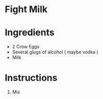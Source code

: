 # Fight Milk

# Ingredients
- 2 Crow Eggs
- Several glugs of alcohol ( maybe vodka )
- Milk

# Instructions
1. Mix